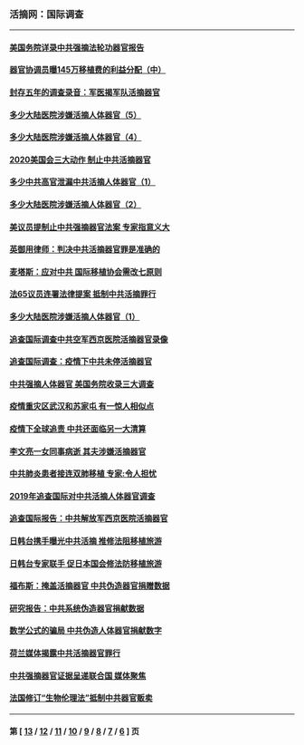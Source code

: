 ### 活摘网：国际调查
---
#### [美国务院详录中共强摘法轮功器官报告](../../pages/nf5947/n12944519.md?05150430) 
#### [器官协调员曝145万移植费的利益分配（中）](../../pages/nf5947/n12894547.md?05150430) 
#### [封存五年的调查录音：军医揭军队活摘器官](../../pages/nf5947/n12798692.md?05150430) 
#### [多少大陆医院涉嫌活摘人体器官（5）](../../pages/nf5947/n12768383.md?05150430) 
#### [多少大陆医院涉嫌活摘人体器官（4）](../../pages/nf5947/n12664434.md?05150430) 
#### [2020美国会三大动作 制止中共活摘器官](../../pages/nf5947/n12682004.md?05150430) 
#### [多少中共高官泄漏中共活摘人体器官（1）](../../pages/nf5947/n12671234.md?05150430) 
#### [多少大陆医院涉嫌活摘人体器官（2）](../../pages/nf5947/n12655589.md?05150430) 
#### [美议员提制止中共强摘器官法案 专家指意义大](../../pages/nf5947/n12630561.md?05150430) 
#### [英御用律师：判决中共活摘器官罪是准确的](../../pages/nf5947/n12580740.md?05150430) 
#### [麦塔斯：应对中共 国际移植协会需改七原则](../../pages/nf5947/n12514711.md?05150430) 
#### [法65议员连署法律提案 抵制中共活摘罪行](../../pages/nf5947/n12437047.md?05150430) 
#### [多少大陆医院涉嫌活摘人体器官（1）](../../pages/nf5947/n12414284.md?05150430) 
#### [追查国际调查中共空军西京医院活摘器官录像](../../pages/nf5947/n12348837.md?05150430) 
#### [追查国际调查：疫情下中共未停活摘器官](../../pages/nf5947/n12273415.md?05150430) 
#### [中共强摘人体器官 美国务院收录三大调查](../../pages/nf5947/n12181488.md?05150430) 
#### [疫情重灾区武汉和苏家屯 有一惊人相似点](../../pages/nf5947/n12150824.md?05150430) 
#### [疫情下全球追责 中共还面临另一大清算](../../pages/nf5947/n12070397.md?05150430) 
#### [李文亮一女同事病逝 其夫涉嫌活摘器官](../../pages/nf5947/n11957882.md?05150430) 
#### [中共肺炎患者接连双肺移植 专家:令人担忧](../../pages/nf5947/n11945516.md?05150430) 
#### [2019年追查国际对中共活摘人体器官调查](../../pages/nf5947/n11917733.md?05150430) 
#### [追查国际报告：中共解放军西京医院活摘器官](../../pages/nf5947/n11838359.md?05150430) 
#### [日韩台携手曝光中共活摘 推修法阻移植旅游](../../pages/nf5947/n11712046.md?05150430) 
#### [日韩台专家联手 促日本国会修法防移植旅游](../../pages/nf5947/n11708887.md?05150430) 
#### [福布斯：掩盖活摘器官 中共伪造器官捐赠数据](../../pages/nf5947/n11669316.md?05150430) 
#### [研究报告：中共系统伪造器官捐献数据](../../pages/nf5947/n11665366.md?05150430) 
#### [数学公式的骗局 中共伪造人体器官捐献数字](../../pages/nf5947/n11657738.md?05150430) 
#### [荷兰媒体揭露中共活摘器官罪行](../../pages/nf5947/n11574020.md?05150430) 
#### [中共强摘器官证据呈递联合国 媒体聚焦](../../pages/nf5947/n11546426.md?05150430) 
#### [法国修订“生物伦理法”抵制中共器官贩卖](../../pages/nf5947/n11545564.md?05150430) 

---
#### 第 [ [13](./13.md?05150430) / [12](./12.md?05150430) / [11](./11.md?05150430) / [10](./10.md?05150430) / [9](./9.md?05150430) / [8](./8.md?05150430) / [7](./7.md?05150430) / [6](./6.md?05150430) ] 页
